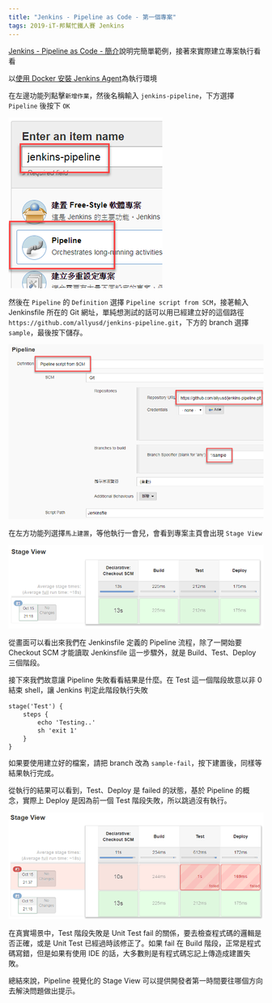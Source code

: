 ```yaml
---
title: "Jenkins - Pipeline as Code - 第一個專案"
tags: 2019-iT-邦幫忙鐵人賽 Jenkins
---
```


[Jenkins - Pipeline as Code - 簡介](https://twblog.hongjianching.com/2018/10/14/jenkins-pipeline-as-code-introduction/)說明完簡單範例，接著來實際建立專案執行看看

以[使用 Docker 安裝 Jenkins Agent](https://twblog.hongjianching.com/2018/10/10/install-jenkins-agent-with-docker/)為執行環境

在左邊功能列點擊`新增作業`，然後名稱輸入 `jenkins-pipeline`，下方選擇 `Pipeline` 後按下 `OK`

![](/assets/images/2018-10-15-jenkins-pipeline-as-code-first-project/2018-10-15_21-09-42.png)

然後在 `Pipeline` 的 `Definition` 選擇 `Pipeline script from SCM`，接荖輸入 Jenkinsfile 所在的 Git 網址，單純想測試的話可以用已經建立好的這個路徑 `https://github.com/allyusd/jenkins-pipeline.git`，下方的 branch 選擇 `sample`，最後按下儲存。

![](/assets/images/2018-10-15-jenkins-pipeline-as-code-first-project/2018-10-15_21-15-41.png)

在左方功能列選擇`馬上建置`，等他執行一會兒，會看到專案主頁會出現 `Stage View`

![](/assets/images/2018-10-15-jenkins-pipeline-as-code-first-project/2018-10-15_21-20-10.png)

從畫面可以看出來我們在 Jenkinsfile 定義的 Pipeline 流程，除了一開始要 Checkout SCM 才能讀取 Jenkinsfile 這一步驟外，就是 Build、Test、Deploy 三個階段。

接下來我們故意讓 Pipeline 失敗看看結果是什麼。在 Test 這一個階段故意以非 0 結束 shell，讓 Jenkins 判定此階段執行失敗

```
stage('Test') {
    steps {
        echo 'Testing..'
        sh 'exit 1'
    }
}
```

如果要使用建立好的檔案，請把 branch 改為 `sample-fail`，按下建置後，同樣等結果執行完成。

從執行的結果可以看到，Test、Deploy 是 failed 的狀態，基於 Pipeline 的概念，實際上 Deploy 是因為前一個 Test 階段失敗，所以跳過沒有執行。

![](/assets/images/2018-10-15-jenkins-pipeline-as-code-first-project/2018-10-15_21-38-11.png)

在真實場景中，Test 階段失敗是 Unit Test fail 的關係，要去檢查程式碼的邏輯是否正確，或是 Unit Test 已經過時該修正了。如果 fail 在 Build 階段，正常是程式碼寫錯，但是如果有使用 IDE 的話，大多數則是有程式碼忘記上傳造成建置失敗。

總結來說，Pipeline 視覺化的 Stage View 可以提供開發者第一時間要往哪個方向去解決問題做出提示。
